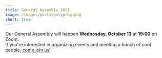 ```yaml
---
title: General Assembly 2021
image: /images/posts/polyprog.png
short: true
---
```


Our General Assembly will happen **Wednesday, October 13** at **19:00** on Zoom.  
If you're interested in organizing events and meeting a bunch of cool people, [come join us!](https://epfl.zoom.us/j/6223495706?pwd=Mmd4aWZMNjh3NzJTYThtYURPS2Y1dz09)
